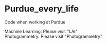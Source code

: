 # Purdue_every_life

Code when working at Purdue

Machine Learning: Please visit "LAI"  
Photogrammetry: Please visit "Photogrammetry"
